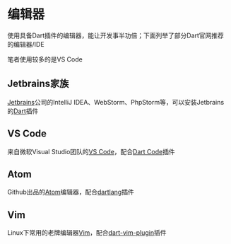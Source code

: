 # 编辑器

使用具备Dart插件的编辑器，能让开发事半功倍；下面列举了部分Dart官网推荐的编辑器/IDE

笔者使用较多的是VS Code

## Jetbrains家族

[Jetbrains](https://www.jetbrains.com/)公司的IntelliJ IDEA、WebStorm、PhpStorm等，可以安装Jetbrains的[Dart](https://plugins.jetbrains.com/plugin/6351-dart)插件

## VS Code

来自微软Visual Studio团队的[VS Code](https://code.visualstudio.com/)，配合[Dart Code](https://marketplace.visualstudio.com/items?itemName=DanTup.dart-code)插件

## Atom

Github出品的[Atom](https://atom.io/)编辑器，配合[dartlang](https://github.com/dart-atom/dartlang/)插件

## Vim

Linux下常用的老牌编辑器[Vim](http://www.vim.org/)，配合[dart-vim-plugin](https://github.com/dart-lang/dart-vim-plugin)插件


